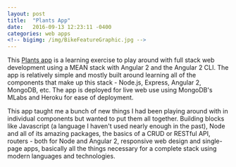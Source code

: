 ```yaml
---
layout: post
title:  "Plants App"
date:   2016-09-13 12:23:11 -0400
categories: web apps
<!-- bigimg: /img/BikeFeatureGraphic.jpg -->
---
```


This [Plants app][plants-app-link] is a learning exercise to play around with full stack web development using a MEAN stack with Angular 2 and the Angular 2 CLI. The app is relatively simple and mostly built around learning all of the components that make up this stack - Node.js, Express, Angular 2, MongoDB, etc. The app is deployed for live web use using MongoDB's MLabs and Heroku for ease of deployment.

This app taught me a bunch of new things I had been playing around with in individual components but wanted to put them all together. Building blocks like Javascript (a language I haven't used nearly enough in the past), Node and all of its amazing packages, the basics of a CRUD or RESTful API, routers - both for Node and Angular 2, responsive web design and single-page apps, basically all the things necessary for a complete stack using modern languages and technologies.


[plants-app-link]: http://zebesta.github.io/plants-angular-cli/
